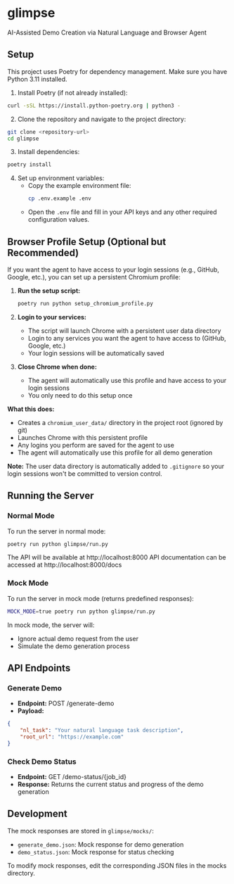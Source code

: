 # glimpse
AI-Assisted Demo Creation via Natural Language and Browser Agent

## Setup

This project uses Poetry for dependency management. Make sure you have Python 3.11 installed.

1. Install Poetry (if not already installed):
```bash
curl -sSL https://install.python-poetry.org | python3 -
```

2. Clone the repository and navigate to the project directory:
```bash
git clone <repository-url>
cd glimpse
```

3. Install dependencies:
```bash
poetry install
```

4. Set up environment variables:
   - Copy the example environment file:
     ```bash
     cp .env.example .env
     ```
   - Open the `.env` file and fill in your API keys and any other required configuration values.

## Browser Profile Setup (Optional but Recommended)

If you want the agent to have access to your login sessions (e.g., GitHub, Google, etc.), you can set up a persistent Chromium profile:

1. **Run the setup script:**
   ```bash
   poetry run python setup_chromium_profile.py
   ```

2. **Login to your services:**
   - The script will launch Chrome with a persistent user data directory
   - Login to any services you want the agent to have access to (GitHub, Google, etc.)
   - Your login sessions will be automatically saved

3. **Close Chrome when done:**
   - The agent will automatically use this profile and have access to your login sessions
   - You only need to do this setup once

**What this does:**
- Creates a `chromium_user_data/` directory in the project root (ignored by git)
- Launches Chrome with this persistent profile
- Any logins you perform are saved for the agent to use
- The agent will automatically use this profile for all demo generation

**Note:** The user data directory is automatically added to `.gitignore` so your login sessions won't be committed to version control.

## Running the Server

### Normal Mode
To run the server in normal mode:
```bash
poetry run python glimpse/run.py
```

The API will be available at http://localhost:8000
API documentation can be accessed at http://localhost:8000/docs

### Mock Mode
To run the server in mock mode (returns predefined responses):
```bash
MOCK_MODE=true poetry run python glimpse/run.py
```

In mock mode, the server will:
- Ignore actual demo request from the user
- Simulate the demo generation process 

## API Endpoints

### Generate Demo
- **Endpoint:** POST /generate-demo
- **Payload:**
```json
{
    "nl_task": "Your natural language task description",
    "root_url": "https://example.com"
}
```

### Check Demo Status
- **Endpoint:** GET /demo-status/{job_id}
- **Response:** Returns the current status and progress of the demo generation

## Development

The mock responses are stored in `glimpse/mocks/`:
- `generate_demo.json`: Mock response for demo generation
- `demo_status.json`: Mock response for status checking

To modify mock responses, edit the corresponding JSON files in the mocks directory.

